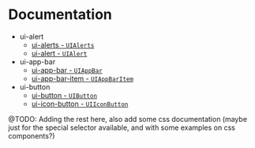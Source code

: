 # Documentation

-   ui-alert
    -   [ui-alerts - `UIAlerts`](/docs/ui-alert/ui-alerts.md)
    -   [ui-alert - `UIAlert`](/docs/ui-alert/ui-alert.md)
-   ui-app-bar
    -   [ui-app-bar - `UIAppBar`](/docs/ui-app-bar/ui-app-bar.md)
    -   [ui-app-bar-item - `UIAppBarItem`](/docs/ui-app-bar-item/ui-app-bar.md)
-   ui-button
    -   [ui-button - `UIButton`](/docs/ui-button/ui-button.md)
    -   [ui-icon-button - `UIIconButton`](/docs/ui-button/ui-icon-button.md)

@TODO: Adding the rest here, also add some css documentation (maybe just for the special selector available, and with some examples on css components?)

